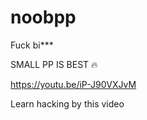 # noobpp
Fuck bi***



SMALL PP IS BEST 🔥



https://youtu.be/iP-J90VXJvM

Learn hacking by this video
